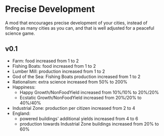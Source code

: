 ﻿# Precise Development

A mod that encourages precise development of your cities, instead of finding as many cities as you can, and that is well adjusted for a peaceful science game.

## v0.1

- Farm: food increased from 1 to 2
- Fishing Boats: food increased from 1 to 2
- Lumber Mill: production increased from 1 to 2
- God of the Sea: Fishing Boats production increased from 1 to 2
- Rationalism: extra science increased from 50% to 200%
- Happiness:
  - Happy Growth/NonFoodYield increased from 10%/10% to 20%/20%
  - Ecstatic Growth/NonFoodYield increased from 20%/20% to 40%/40%
- Industrial Zone: production per citizen increased from 2 to 4
- England:
  - powered buildings' additional yields increased from 4 to 6
  - production towards Industrial Zone buildings increased from 20% to 60%
